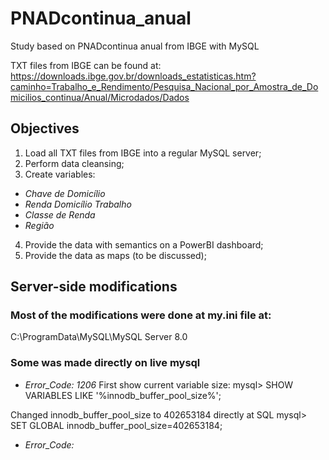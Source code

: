 # PNADcontinua_anual
Study based on PNADcontinua anual from IBGE with MySQL

TXT files from IBGE can be found at:
https://downloads.ibge.gov.br/downloads_estatisticas.htm?caminho=Trabalho_e_Rendimento/Pesquisa_Nacional_por_Amostra_de_Domicilios_continua/Anual/Microdados/Dados

## Objectives

1. Load all TXT files from IBGE into a regular MySQL server;
2. Perform data cleansing;
3. Create variables:
* *Chave de Domicílio*
* *Renda Domicílio Trabalho*
* *Classe de Renda*
* *Região*
4. Provide the data with semantics on a PowerBI dashboard;
5. Provide the data as maps (to be discussed);

## Server-side modifications

### Most of the modifications were done at my.ini file at:
C:\ProgramData\MySQL\MySQL Server 8.0

### Some was made directly on live mysql

* *Error_Code: 1206*
First show current variable size:
mysql> SHOW VARIABLES LIKE '%innodb_buffer_pool_size%';

Changed innodb_buffer_pool_size to 402653184 directly at SQL
mysql> SET GLOBAL innodb_buffer_pool_size=402653184;

* *Error_Code:* 
